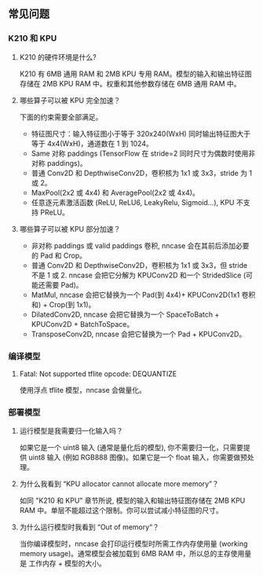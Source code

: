 ## 常见问题

### K210 和 KPU
1. K210 的硬件环境是什么?

    K210 有 6MB 通用 RAM 和 2MB KPU 专用 RAM。模型的输入和输出特征图存储在 2MB KPU RAM 中。权重和其他参数存储在 6MB 通用 RAM 中。

2. 哪些算子可以被 KPU 完全加速？

    下面的约束需要全部满足。
    - 特征图尺寸：输入特征图小于等于 320x240(WxH) 同时输出特征图大于等于 4x4(WxH)，通道数在 1 到 1024。
    - Same 对称 paddings (TensorFlow 在 stride=2 同时尺寸为偶数时使用非对称 paddings)。
    - 普通 Conv2D 和 DepthwiseConv2D，卷积核为 1x1 或 3x3，stride 为 1 或 2。
    - MaxPool(2x2 或 4x4) 和 AveragePool(2x2 或 4x4)。
    - 任意逐元素激活函数 (ReLU, ReLU6, LeakyRelu, Sigmoid...), KPU 不支持 PReLU。

3. 哪些算子可以被 KPU 部分加速？

    - 非对称 paddings 或 valid paddings 卷积, nncase 会在其前后添加必要的 Pad 和 Crop。
    - 普通 Conv2D 和 DepthwiseConv2D，卷积核为 1x1 或 3x3，但 stride 不是 1 或 2. nncase 会把它分解为 KPUConv2D 和一个 StridedSlice (可能还需要 Pad)。
    - MatMul, nncase 会把它替换为一个 Pad(到 4x4)+ KPUConv2D(1x1 卷积和) + Crop(到 1x1)。
    - DilatedConv2D, nncase 会把它替换为一个 SpaceToBatch + KPUConv2D + BatchToSpace。
    - TransposeConv2D, nncase 会把它替换为一个 Pad + KPUConv2D。

### 编译模型
1. Fatal: Not supported tflite opcode: DEQUANTIZE

    使用浮点 tflite 模型，nncase 会做量化。

### 部署模型
1. 运行模型是我需要归一化输入吗？

    如果它是一个 uint8 输入 (通常是量化后的模型), 你不需要归一化，只需要提供 uint8 输入 (例如 RGB888 图像)。如果它是一个 float 输入，你需要做预处理。

2. 为什么我看到 “KPU allocator cannot allocate more memory”？

    如同 "K210 和 KPU" 章节所说, 模型的输入和输出特征图存储在 2MB KPU RAM 中。单层不能超过这个限制。你可以尝试减小特征图的尺寸。

3. 为什么运行模型时我看到 “Out of memory“？

    当你编译模型时，nncase 会打印运行模型时所需工作内存使用量 (working memory usage)。通常模型会被加载到 6MB RAM 中，所以总的主存使用量是 工作内存 + 模型的大小。
  